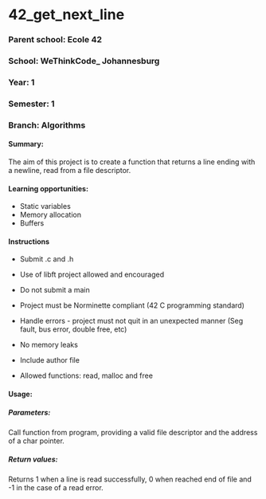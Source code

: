 # 42_get_next_line
### Parent school: Ecole 42
### School: WeThinkCode_ Johannesburg
### Year: 1
### Semester: 1
### Branch: Algorithms

#### Summary:
The aim of this project is to create a function that returns a line ending with a newline, read from a file descriptor.

#### Learning opportunities:
- Static variables
- Memory allocation
- Buffers

#### Instructions
- Submit .c and .h
- Use of libft project allowed and encouraged
- Do not submit a main
- Project must be Norminette compliant (42 C programming standard)
- Handle errors - project must not quit in an unexpected manner (Seg fault, bus error, double free, etc)
- No memory leaks
- Include author file 

- Allowed functions: read, malloc and free

#### Usage:
##### Parameters:
Call function from program, providing a valid file descriptor and the address of a char pointer.
##### Return values:
Returns 1 when a line is read successfully, 0 when reached end of file and -1 in the case of a read error.
